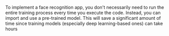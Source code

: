To implement a face recognition app, you don't necessarily need to run the entire training process every time you execute the code. Instead, you can import and use a pre-trained model. This will save a significant amount of time since training models (especially deep learning-based ones) can take hours
